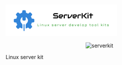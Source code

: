 
![serverkit](./images/logo.png "serverkit")

<p align="center">
<img src="https://raw.githubusercontent.com/lichuang/serverkit/master/images/logo.png" alt="serverkit" title="serverkit" width="557"/>
</p>

Linux server kit

